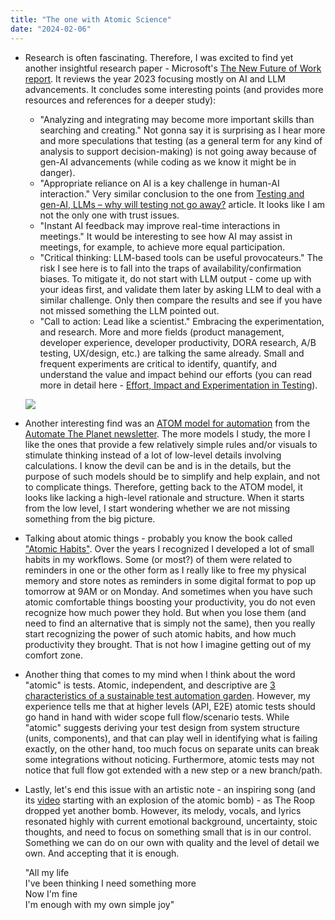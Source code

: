 ```yaml
---
title: "The one with Atomic Science"
date: "2024-02-06"
---
```


- Research is often fascinating. Therefore, I was excited to find yet another insightful research paper - Microsoft's [The New Future of Work report](https://www.microsoft.com/en-us/research/project/the-new-future-of-work/overview/). It reviews the year 2023 focusing mostly on AI and LLM advancements. It concludes some interesting points (and provides more resources and references for a deeper study):
    - "Analyzing and integrating may become more important skills than searching and creating." Not gonna say it is surprising as I hear more and more speculations that testing (as a general term for any kind of analysis to support decision-making) is not going away because of gen-AI advancements (while coding as we know it might be in danger).
    - "Appropriate reliance on AI is a key challenge in human-AI interaction." Very similar conclusion to the one from [Testing and gen-AI, LLMs – why will testing not go away?](/testing-and-gen-ai-llms-why-will-testing-not-go-away/) article. It looks like I am not the only one with trust issues.
    - "Instant AI feedback may improve real-time interactions in meetings." It would be interesting to see how AI may assist in meetings, for example, to achieve more equal participation.
    - "Critical thinking: LLM-based tools can be useful provocateurs." The risk I see here is to fall into the traps of availability/confirmation biases. To mitigate it, do not start with LLM output - come up with your ideas first, and validate them later by asking LLM to deal with a similar challenge. Only then compare the results and see if you have not missed something the LLM pointed out.
    - "Call to action: Lead like a scientist." Embracing the experimentation, and research. More and more fields (product management, developer experience, developer productivity, DORA research, A/B testing, UX/design, etc.) are talking the same already. Small and frequent experiments are critical to identify, quantify, and understand the value and impact behind our efforts (you can read more in detail here - [Effort, Impact and Experimentation in Testing](/effort-impact-and-experimentation-in-testing/)).
    
    ![](https://testwhere.wordpress.com/wp-content/uploads/2024/02/image.png?w=1024)

- Another interesting find was an [ATOM model for automation](https://www.automatetheplanet.com/atom-model-optimization/) from the [Automate The Planet newsletter](https://www.linkedin.com/newsletters/automate-the-planet-weekly-7054059427556929536/). The more models I study, the more I like the ones that provide a few relatively simple rules and/or visuals to stimulate thinking instead of a lot of low-level details involving calculations. I know the devil can be and is in the details, but the purpose of such models should be to simplify and help explain, and not to complicate things. Therefore, getting back to the ATOM model, it looks like lacking a high-level rationale and structure. When it starts from the low level, I start wondering whether we are not missing something from the big picture.

- Talking about atomic things - probably you know the book called ["Atomic Habits"](https://www.amazon.com/Atomic-Habits-Proven-Build-Break/dp/0735211299). Over the years I recognized I developed a lot of small habits in my workflows. Some (or most?) of them were related to reminders in one or the other form as I really like to free my physical memory and store notes as reminders in some digital format to pop up tomorrow at 9AM or on Monday. And sometimes when you have such atomic comfortable things boosting your productivity, you do not even recognize how much power they hold. But when you lose them (and need to find an alternative that is simply not the same), then you really start recognizing the power of such atomic habits, and how much productivity they brought. That is not how I imagine getting out of my comfort zone.

- Another thing that comes to my mind when I think about the word "atomic" is tests. Atomic, independent, and descriptive are [3 characteristics of a sustainable test automation garden](https://medium.com/detesters/characteristics-of-a-sustainable-test-automation-garden-f4132bf12e68). However, my experience tells me that at higher levels (API, E2E) atomic tests should go hand in hand with wider scope full flow/scenario tests. While "atomic" suggests deriving your test design from system structure (units, components), and that can play well in identifying what is failing exactly, on the other hand, too much focus on separate units can break some integrations without noticing. Furthermore, atomic tests may not notice that full flow got extended with a new step or a new branch/path.

- Lastly, let's end this issue with an artistic note - an inspiring song (and its [video](https://www.youtube.com/watch?v=r9O2RNqAYao&ab_channel=THEROOP) starting with an explosion of the atomic bomb) - as The Roop dropped yet another bomb. However, its melody, vocals, and lyrics resonated highly with current emotional background, uncertainty, stoic thoughts, and need to focus on something small that is in our control. Something we can do on our own with quality and the level of detail we own. And accepting that it is enough.  
      
    "All my life  
    I've been thinking I need something more  
    Now I'm fine  
    I'm enough with my own simple joy"
